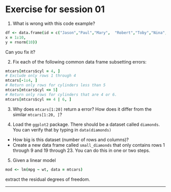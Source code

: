 # Exercise for session 01

 1. What is wrong with this code example?
 
 ```coffee
 df <- data.frame(id = c("Jason","Paul","Mary",  "Robert","Toby","Nina","Robin","James"), 
 x = 1:10, 
 y = rnorm(10))
 ```
 Can you fix it?
 
 2. Fix each of the following common data frame subsetting errors:
 
 ```coffee
 mtcars[mtcars$cyl = 4, ]
 # Exclude only rows 1 through 4
 mtcars[-1:4, ]
 # Return only rows for cylinders less than 5
 mtcars[mtcars$cyl <= 5]
 # Return only rows for cylinders that are 4 or 6.
 mtcars[mtcars$cyl == 4 | 6, ]
 ```
 
 3. Why does `mtcars[1:20]` return a error? How does it differ from the similar  `mtcars[1:20, ]`?


4. Load the `ggplot2` package. There should be a dataset called `diamonds`. You can verify that by typing in `data(diamonds)`

* How big is this dataset (number of rows and columns)?
* Create a new data frame called `small_diamonds` that only contains rows 1 through 9 and 19 through 23. You can do this in one or two steps.

5. Given a linear model

```coffee
mod <- lm(mpg ~ wt, data = mtcars)
```

extract the residual degrees of freedom.


----

